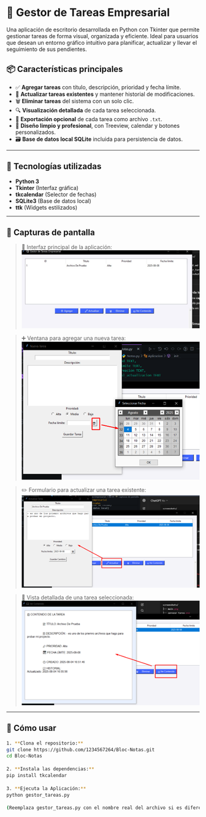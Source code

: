 # 🧠 Gestor de Tareas Empresarial

Una aplicación de escritorio desarrollada en Python con Tkinter que permite gestionar tareas de forma visual, organizada y eficiente. Ideal para usuarios que desean un entorno gráfico intuitivo para planificar, actualizar y llevar el seguimiento de sus pendientes.

## 📦 Características principales

- ✅ **Agregar tareas** con título, descripción, prioridad y fecha límite.
- 🔄 **Actualizar tareas existentes** y mantener historial de modificaciones.
- 🗑️ **Eliminar tareas** del sistema con un solo clic.
- 🔍 **Visualización detallada** de cada tarea seleccionada.
- 📁 **Exportación opcional** de cada tarea como archivo `.txt`.
- 🧠 **Diseño limpio y profesional**, con Treeview, calendar y botones personalizados.
- 🗃️ **Base de datos local SQLite** incluida para persistencia de datos.

---

## 🧰 Tecnologías utilizadas

- **Python 3**
- **Tkinter** (Interfaz gráfica)
- **tkcalendar** (Selector de fechas)
- **SQLite3** (Base de datos local)
- **ttk** (Widgets estilizados)

---

## 📸 Capturas de pantalla

> 🧠 Interfaz principal de la aplicación:  
> ![Interfaz](../screenshots/Interfaz.png)

> ➕ Ventana para agregar una nueva tarea: 
> ![Agregar Tarea](../screenshots/Agregar_Tarea.png)

> ✏️ Formulario para actualizar una tarea existente:
> ![Actualizar Tarea](../screenshots/Actualizar_Tarea.png)

> 📖 Vista detallada de una tarea seleccionada: 
> ![Ver Contenido](../screenshots/Ver_Contenido.png)

---

## 🚀 Cómo usar


```bash 
1. **Clona el repositorio:**
git clone https://github.com/1234567264/Bloc-Notas.git
cd Bloc-Notas

2. **Instala las dependencias:**
pip install tkcalendar

3. **Ejecuta la Aplicación:**
python gestor_tareas.py

(Reemplaza gestor_tareas.py con el nombre real del archivo si es diferente)

```